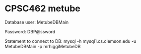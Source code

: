 # CPSC462 metube


Database user: MetubeDBMain

Password: DBP@ssword

Statement to connect to DB: mysql -h mysql1.cs.clemson.edu -u MetubeDBMain -p mrhiggiMetubeDB
